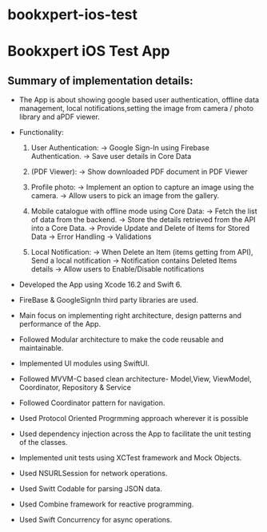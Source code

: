 # bookxpert-ios-test
# Bookxpert iOS Test App

## Summary of implementation details:

- The App is about showing google based user authentication, offline data management, local
notifications,setting the image from camera / photo library and aPDF viewer.

- Functionality:
    1. User Authentication:
        -> Google Sign-In using Firebase Authentication.
        -> Save user details in Core Data

    2. (PDF Viewer):
        -> Show downloaded PDF document in PDF Viewer
        
    3. Profile photo:
        -> Implement an option to capture an image using the camera.
        -> Allow users to pick an image from the gallery.
       
    4. Mobile catalogue with offline mode using Core Data:
        -> Fetch the list of data from the backend.
        -> Store the details retrieved from the API into a Core Data.
        -> Provide Update and Delete of Items for Stored Data
        -> Error Handling
        -> Validations

    5. Local Notification:
        -> When Delete an Item (items getting from API), Send a local notification
        -> Notification contains Deleted Items details
        -> Allow users to Enable/Disable notifications

- Developed the App using Xcode 16.2 and Swift 6.

- FireBase & GoogleSignIn third party libraries are used.

- Main focus on implementing right architecture, design patterns and performance of the App.

- Followed Modular architecture to make the code reusable and maintainable.

- Implemented UI modules using SwiftUI.

- Followed MVVM-C based clean architecture- Model,View, ViewModel, Coordinator, Repository & Service 
  
- Followed Coordinator pattern for navigation.

- Used Protocol Oriented Progrmming approach wherever it is possible

- Used dependency injection across the App to facilitate the unit testing of the classes.

- Implemented unit tests using XCTest framework and Mock Objects.

- Used NSURLSession for network operations.

- Used Switt Codable for parsing JSON data.

- Used Combine framework for reactive programming.

- Used Swift Concurrency for async operations.

